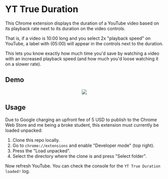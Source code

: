# YT True Duration

This Chrome extension displays the duration of a YouTube video based on its playback rate next to its duration on the video controls.

That is, if a video is 10:00 long and you select 2x "playback speed" on YouTube, a label with (05:00) will appear in the controls next to the duration.

This lets you know exactly how much time you'd save by watching a video with an increased playback speed (and how much you'd loose watching it on a slower rate).

## Demo

<p align="center">
  <img src="https://i.imgur.com/gjCD3Jx.gif" />
</p>

## Usage

Due to Google charging an upfront fee of 5 USD to publish to the Chrome Web Store and me being a broke student, this extension must currently be loaded unpacked:

1. Clone this repo locally.
2. Go to `chrome://extensions` and enable "Developer mode" (top right).
3. Press the "Load unpacked".
4. Select the directory where the clone is and press "Select folder".

Now refresh YouTube. You can check the console for the `YT True Duration loaded!` log.
